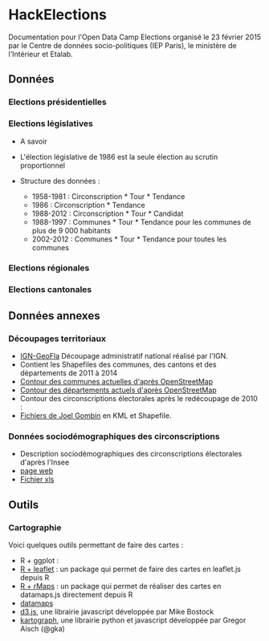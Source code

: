 # HackElections

Documentation pour l'Open Data Camp Elections organisé le 23 février 2015 par le Centre de données socio-politiques (IEP Paris), le ministère de l'Intérieur et Etalab. 

## Données

### Elections présidentielles

### Elections législatives

* A savoir
 * L'élection législative de 1986 est la seule élection au scrutin proportionnel

* Structure des données : 
  * 1958-1981 : Circonscription * Tour * Tendance
  * 1986 : Circonscription * Tendance
  * 1988-2012 : Circonscription * Tour * Candidat
  * 1988-1997 : Communes * Tour * Tendance pour les communes de plus de 9 000 habitants
  * 2002-2012 : Communes * Tour * Tendance pour toutes les communes

### Elections régionales

### Elections cantonales

## Données annexes

### Découpages territoriaux

* [IGN-GeoFla](http://professionnels.ign.fr/geofla#tab-3) Découpage administratif national réalisé par l'IGN. 
 * Contient les Shapefiles des communes, des cantons et des départements de 2011 à 2014  
* [Contour des communes actuelles d'après OpenStreetMap](https://www.data.gouv.fr/fr/datasets/decoupage-administratif-communal-francais-issu-d-openstreetmap/)
* [Contour des départements actuels d'après OpenStreetMap](https://www.data.gouv.fr/fr/datasets/contours-des-departements-francais-issus-d-openstreetmap/)
* Contour des circonscriptions électorales après le redécoupage de 2010 : 
 * [Fichiers de Joel Gombin](http://www.joelgombin.fr/un-fonds-de-carte-vectoriel-pour-les-circonscriptions-legislatives/) en KML et Shapefile.


### Données sociodémographiques des circonscriptions 

* Description sociodémographiques des circonscriptions électorales d'après l'Insee 
 * [page web](http://www.insee.fr/fr/themes/detail.asp?reg_id=0&ref_id=circo_leg-2012)
 * [Fichier xls](http://www.insee.fr/fr/ppp/bases-de-donnees/donnees-detaillees/circo_leg/circo_leg-2012/tableau/circonscriptions.xls)


## Outils 

### Cartographie

Voici quelques outils permettant de faire des cartes : 

* R + ggplot : 
* [R + leaflet](http://rstudio.github.io/leaflet/) : un package qui permet de faire des cartes en leaflet.js depuis R
* [R + rMaps](http://rmaps.github.io/) : un package qui permet de réaliser des cartes en datamaps.js directement depuis R
* [datamaps](http://datamaps.github.io/)
* [d3.js](http://bost.ocks.org/mike/map/), une librairie javascript développée par Mike Bostock
* [kartograph](http://kartograph.org/), une librairie python et javascript développée par Gregor Aisch (@gka)

